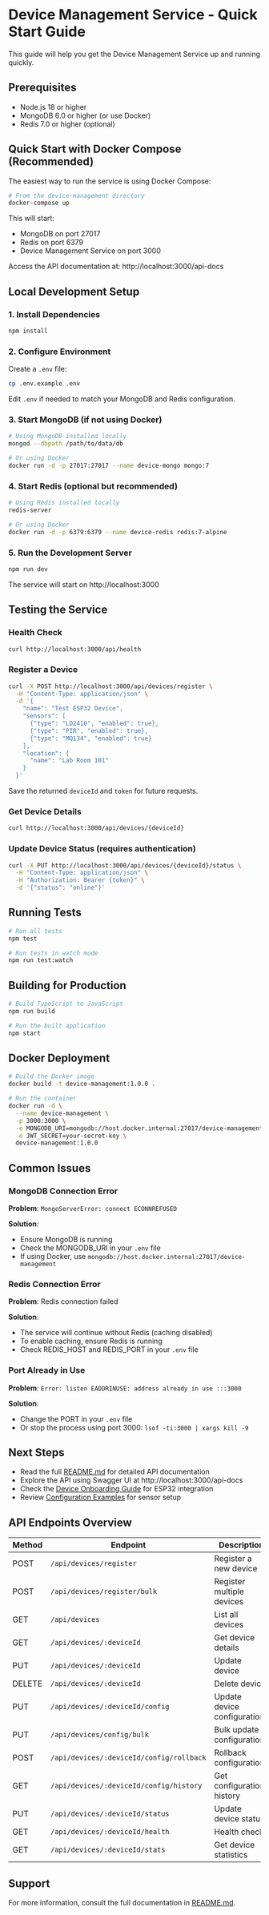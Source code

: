 # Device Management Service - Quick Start Guide

This guide will help you get the Device Management Service up and running quickly.

## Prerequisites

- Node.js 18 or higher
- MongoDB 6.0 or higher (or use Docker)
- Redis 7.0 or higher (optional)

## Quick Start with Docker Compose (Recommended)

The easiest way to run the service is using Docker Compose:

```bash
# From the device-management directory
docker-compose up
```

This will start:
- MongoDB on port 27017
- Redis on port 6379
- Device Management Service on port 3000

Access the API documentation at: http://localhost:3000/api-docs

## Local Development Setup

### 1. Install Dependencies

```bash
npm install
```

### 2. Configure Environment

Create a `.env` file:

```bash
cp .env.example .env
```

Edit `.env` if needed to match your MongoDB and Redis configuration.

### 3. Start MongoDB (if not using Docker)

```bash
# Using MongoDB installed locally
mongod --dbpath /path/to/data/db

# Or using Docker
docker run -d -p 27017:27017 --name device-mongo mongo:7
```

### 4. Start Redis (optional but recommended)

```bash
# Using Redis installed locally
redis-server

# Or using Docker
docker run -d -p 6379:6379 --name device-redis redis:7-alpine
```

### 5. Run the Development Server

```bash
npm run dev
```

The service will start on http://localhost:3000

## Testing the Service

### Health Check

```bash
curl http://localhost:3000/api/health
```

### Register a Device

```bash
curl -X POST http://localhost:3000/api/devices/register \
  -H "Content-Type: application/json" \
  -d '{
    "name": "Test ESP32 Device",
    "sensors": [
      {"type": "LD2410", "enabled": true},
      {"type": "PIR", "enabled": true},
      {"type": "MQ134", "enabled": true}
    ],
    "location": {
      "name": "Lab Room 101"
    }
  }'
```

Save the returned `deviceId` and `token` for future requests.

### Get Device Details

```bash
curl http://localhost:3000/api/devices/{deviceId}
```

### Update Device Status (requires authentication)

```bash
curl -X PUT http://localhost:3000/api/devices/{deviceId}/status \
  -H "Content-Type: application/json" \
  -H "Authorization: Bearer {token}" \
  -d '{"status": "online"}'
```

## Running Tests

```bash
# Run all tests
npm test

# Run tests in watch mode
npm run test:watch
```

## Building for Production

```bash
# Build TypeScript to JavaScript
npm run build

# Run the built application
npm start
```

## Docker Deployment

```bash
# Build the Docker image
docker build -t device-management:1.0.0 .

# Run the container
docker run -d \
  --name device-management \
  -p 3000:3000 \
  -e MONGODB_URI=mongodb://host.docker.internal:27017/device-management \
  -e JWT_SECRET=your-secret-key \
  device-management:1.0.0
```

## Common Issues

### MongoDB Connection Error

**Problem**: `MongoServerError: connect ECONNREFUSED`

**Solution**: 
- Ensure MongoDB is running
- Check the MONGODB_URI in your `.env` file
- If using Docker, use `mongodb://host.docker.internal:27017/device-management`

### Redis Connection Error

**Problem**: Redis connection failed

**Solution**: 
- The service will continue without Redis (caching disabled)
- To enable caching, ensure Redis is running
- Check REDIS_HOST and REDIS_PORT in your `.env` file

### Port Already in Use

**Problem**: `Error: listen EADDRINUSE: address already in use :::3000`

**Solution**: 
- Change the PORT in your `.env` file
- Or stop the process using port 3000: `lsof -ti:3000 | xargs kill -9`

## Next Steps

- Read the full [README.md](README.md) for detailed API documentation
- Explore the API using Swagger UI at http://localhost:3000/api-docs
- Check the [Device Onboarding Guide](README.md#device-onboarding-guide) for ESP32 integration
- Review [Configuration Examples](README.md#configuration-examples) for sensor setup

## API Endpoints Overview

| Method | Endpoint | Description |
|--------|----------|-------------|
| POST | `/api/devices/register` | Register a new device |
| POST | `/api/devices/register/bulk` | Register multiple devices |
| GET | `/api/devices` | List all devices |
| GET | `/api/devices/:deviceId` | Get device details |
| PUT | `/api/devices/:deviceId` | Update device |
| DELETE | `/api/devices/:deviceId` | Delete device |
| PUT | `/api/devices/:deviceId/config` | Update device configuration |
| PUT | `/api/devices/config/bulk` | Bulk update configurations |
| POST | `/api/devices/:deviceId/config/rollback` | Rollback configuration |
| GET | `/api/devices/:deviceId/config/history` | Get configuration history |
| PUT | `/api/devices/:deviceId/status` | Update device status |
| GET | `/api/devices/:deviceId/health` | Health check |
| GET | `/api/devices/:deviceId/stats` | Get device statistics |

## Support

For more information, consult the full documentation in [README.md](README.md).
